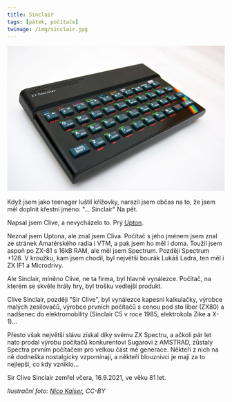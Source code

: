 ```yaml
---
title: Sinclair
tags: [pátek, počítače]
twimage: /img/sinclair.jpg
---
```


![cover](/img/sinclair.jpg)

Když jsem jako teenager luštil křížovky, narazil jsem občas na to, že jsem měl doplnit křestní jméno: "... Sinclair" Na pět.

Napsal jsem Clive, a nevycházelo to. Prý [Upton](https://cs.wikipedia.org/wiki/Upton_Sinclair).

Neznal jsem Uptona, ale znal jsem Cliva. Počítač s jeho jménem jsem znal ze stránek Amatérského radia i VTM, a pak jsem ho měl i doma. Toužil jsem aspoň po ZX-81 s 16kB RAM, ale měl jsem Spectrum. Později Spectrum +128. V kroužku, kam jsem chodil, byl největší bourák Lukáš Ladra, ten měl i ZX IF1 a Microdrivy.

Ale Sinclair, míněno Clive, ne ta firma, byl hlavně vynálezce. Počítač, na kterém se skvěle hrály hry, byl trošku vedlejší produkt.

Clive Sinclair, později "Sir Clive", byl vynálezce kapesní kalkulačky, výrobce malých zesilovačů, výrobce prvních počítačů s cenou pod sto liber (ZX80) a nadšenec do elektromobility (Sinclair C5 v roce 1985, elektrokola Zike a X-1)...

Přesto však největší slávu získal díky svému ZX Spectru, a ačkoli pár let nato prodal výrobu počítačů konkurentovi Sugarovi z AMSTRAD, zůstaly Spectra prvním počítačem pro velkou část mé generace. Někteří z nich na ně dodneška nostalgicky vzpomínají, a někteří blouznivci je mají za to nejlepší, co kdy vzniklo...

Sir Clive Sinclair zemřel včera, 16.9.2021, ve věku 81 let.

_Ilustrační foto: [Nico Kaiser](https://www.flickr.com/people/73084860@N00), CC-BY_